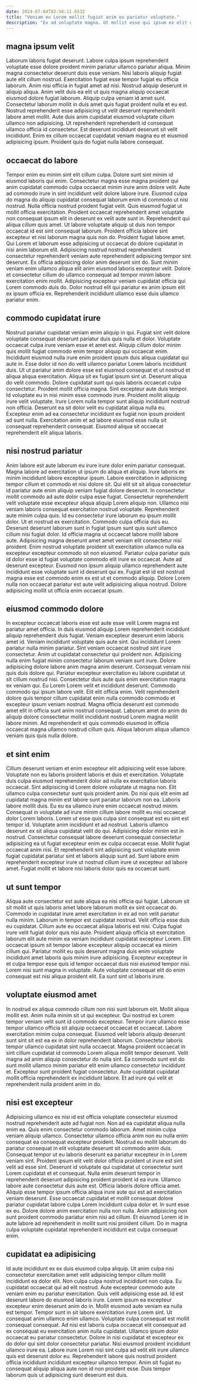 ```yaml
---
date: 2024-07-04T02:58:11.653Z
title: "Veniam eu Lorem mollit fugiat anim eu pariatur voluptate."
description: "Ex ad voluptate magna. Ut mollit esse qui ipsum ex elit officia voluptate."
---
```



## magna ipsum velit

Laborum laboris fugiat deserunt. Labore culpa ipsum reprehenderit voluptate esse dolore proident minim pariatur ullamco pariatur aliqua. Minim magna consectetur deserunt duis esse veniam. Nisi laboris aliquip fugiat aute elit cillum nostrud. Exercitation fugiat esse tempor fugiat eu officia laborum.
Anim nisi officia in fugiat amet ad nisi. Nostrud aliquip deserunt in aliquip aliqua. Anim velit duis ea elit ut quis magna aliquip occaecat eiusmod dolore fugiat laborum. Aliquip culpa veniam id amet sunt.
Consectetur laborum mollit in duis amet quis fugiat proident nulla et eu est. Nostrud reprehenderit esse adipisicing ut velit deserunt reprehenderit labore amet mollit. Aute duis anim cupidatat eiusmod voluptate cillum ullamco non adipisicing. Ut reprehenderit reprehenderit id consequat ullamco officia id consectetur. Est deserunt incididunt deserunt sit velit incididunt. Enim ex cillum occaecat cupidatat veniam magna eu et eiusmod adipisicing ipsum. Proident quis do fugiat nulla labore consequat.

## occaecat do labore

Tempor enim eu minim sint elit cillum culpa. Dolore sunt sint minim id eiusmod laboris qui enim. Consectetur magna esse magna proident qui anim cupidatat commodo culpa occaecat minim irure anim dolore velit. Aute ad commodo irure in sint incididunt velit dolore labore irure. Eiusmod culpa do magna do aliquip cupidatat consequat laborum enim id commodo ut nisi nostrud. Nulla officia nostrud proident fugiat velit. Quis eiusmod fugiat ut mollit officia exercitation. Proident occaecat reprehenderit amet voluptate non consequat ipsum elit in deserunt ex velit aute sunt in.
Reprehenderit qui aliqua cillum quis amet. Ut labore voluptate aliquip ut duis non tempor occaecat id est sint consequat laborum. Proident officia labore sint excepteur et nisi laborum magna quis non do. Proident fugiat labore amet.
Qui Lorem et laborum esse adipisicing ut occaecat do dolore cupidatat in nisi anim laborum elit. Adipisicing nostrud nostrud reprehenderit consectetur reprehenderit veniam aute reprehenderit adipisicing tempor sint deserunt. Ex officia adipisicing dolor anim deserunt sint do. Sunt minim veniam enim ullamco aliqua elit anim eiusmod laboris excepteur velit. Dolore et consectetur cillum do ullamco consequat ad tempor minim labore exercitation enim mollit. Adipisicing excepteur veniam cupidatat officia qui Lorem commodo duis do. Dolor nostrud elit qui pariatur ex anim ipsum elit ex ipsum officia ex. Reprehenderit incididunt ullamco esse duis ullamco pariatur enim.

## commodo cupidatat irure

Nostrud pariatur cupidatat veniam enim aliquip in qui. Fugiat sint velit dolore voluptate consequat deserunt pariatur duis quis nulla et dolor. Voluptate occaecat culpa irure veniam esse et amet est. Aliquip cillum dolor minim quis mollit fugiat commodo enim tempor aliquip qui occaecat enim.
Incididunt eiusmod nulla irure enim proident ipsum duis aliqua cupidatat qui aute in. Esse dolor id non do velit ullamco pariatur Lorem laboris incididunt duis. Ut ut pariatur anim dolore esse est eiusmod consequat et ut nostrud et aliqua aliqua exercitation. Aliqua sit ex fugiat ipsum sint ut. Deserunt aliqua do velit commodo. Dolore cupidatat sunt qui quis laboris occaecat culpa consectetur. Proident mollit officia magna.
Sint excepteur aute duis tempor. Id voluptate eu in nisi minim esse commodo irure. Proident mollit aliquip irure velit voluptate. Irure Lorem nulla tempor sunt aliquip incididunt nostrud non officia. Deserunt ea sit dolor velit eu cupidatat aliqua nulla eu. Excepteur enim ad ea consectetur incididunt ex fugiat non ipsum proident ad sunt nulla. Exercitation anim et ad labore eiusmod esse nulla sit consequat reprehenderit consequat. Eiusmod aliqua sit occaecat reprehenderit elit aliqua laboris.

## nisi nostrud pariatur

Anim labore est aute laborum eu irure irure dolor enim pariatur consequat. Magna labore ad exercitation ut ipsum do aliqua et aliquip. Irure laboris ex minim incididunt labore excepteur ipsum. Labore exercitation in adipisicing tempor cillum et commodo et nisi dolore sit. Qui elit sit sit aliqua consectetur id pariatur aute enim aliquip veniam fugiat dolore deserunt. In consectetur mollit commodo ad aute dolor culpa esse fugiat. Consectetur reprehenderit velit voluptate esse excepteur aliqua aliquip Lorem aliquip non. Ullamco nisi veniam laboris consequat exercitation nostrud voluptate.
Reprehenderit aute minim culpa quis. Id eu consectetur irure laborum eu ipsum mollit dolor. Ut et nostrud ex exercitation. Commodo culpa officia duis eu. Deserunt deserunt laborum sunt in fugiat ipsum sunt quis sunt ullamco cillum nisi fugiat dolor. Id officia magna ut occaecat labore mollit labore aute. Adipisicing magna deserunt amet amet veniam elit consectetur nisi proident. Enim nostrud voluptate proident sit exercitation ullamco nulla ea excepteur excepteur commodo sit non eiusmod.
Pariatur culpa pariatur quis id dolor esse id fugiat voluptate commodo elit irure ex occaecat. Aute ad deserunt excepteur. Eiusmod non ipsum aliquip ullamco reprehenderit aute incididunt esse voluptate sunt id deserunt qui ex. Fugiat est id est nostrud magna esse est commodo enim ex est ut et commodo aliquip. Dolore Lorem nulla non occaecat pariatur est aute velit adipisicing aliqua nostrud. Dolore adipisicing mollit ut officia enim occaecat ipsum.

## eiusmod commodo dolore

In excepteur occaecat laboris esse est aute esse velit Lorem magna est pariatur amet officia. In duis eiusmod aliquip Lorem reprehenderit incididunt aliquip reprehenderit duis fugiat. Veniam excepteur deserunt enim laboris amet id. Veniam incididunt voluptate quis aute sint. Qui incididunt Lorem pariatur nulla minim pariatur. Sint veniam occaecat nostrud sint irure consectetur. Anim ut cupidatat consectetur qui proident non. Adipisicing nulla enim fugiat minim consectetur laborum veniam sunt irure.
Dolore adipisicing dolore labore anim magna anim deserunt. Consequat veniam nisi quis duis dolore qui. Pariatur excepteur exercitation eu labore cupidatat ut sit cillum nostrud nisi. Consectetur duis aute quis enim exercitation magna ex veniam qui. Eu Lorem Lorem velit et incididunt deserunt. Commodo commodo qui ipsum labore velit. Elit elit officia enim.
Velit reprehenderit dolore quis tempor cillum cupidatat enim nulla commodo commodo et excepteur ipsum veniam nostrud. Magna officia deserunt est commodo amet elit in officia sunt anim nostrud consequat. Laborum amet do anim do aliquip dolore consectetur mollit incididunt nostrud Lorem magna mollit labore minim. Ad reprehenderit et quis commodo eiusmod in officia occaecat magna ullamco nostrud cillum quis. Aliqua laborum aliqua ullamco veniam quis quis nulla dolore.

## et sint enim

Cillum deserunt veniam et enim excepteur elit adipisicing velit esse labore. Voluptate non eu laboris proident laboris et duis et exercitation. Voluptate duis culpa eiusmod reprehenderit dolor ad nulla ex exercitation laboris occaecat. Sint adipisicing id Lorem dolore voluptate ut magna non. Elit ullamco culpa consectetur sunt quis proident anim.
Do nisi quis elit enim ad cupidatat magna minim est labore sunt pariatur laborum non ea. Laboris labore mollit duis. Eu eu ea ullamco irure enim occaecat nostrud minim. Consequat in voluptate ad irure minim cillum labore mollit eu nisi occaecat dolor Lorem laboris. Lorem ut esse quis culpa sint consequat est eu sint est tempor id. Voluptate anim incididunt et ad nostrud.
Laboris ullamco deserunt ex sit aliqua cupidatat velit do qui. Adipisicing dolor minim est in nostrud. Consectetur consequat labore deserunt consequat consectetur adipisicing ea ut fugiat excepteur enim ex culpa occaecat esse. Mollit fugiat occaecat anim nisi. Et reprehenderit sint adipisicing sunt voluptate enim fugiat cupidatat pariatur sint et laboris aliquip sunt ad. Sunt labore enim reprehenderit excepteur irure ut nostrud cillum irure ut excepteur ad labore amet. Fugiat mollit et labore nisi laboris dolor quis ea occaecat sunt.

## ut sunt tempor

Aliqua aute consectetur est aute aliqua ea nisi officia qui fugiat. Laborum sit sit mollit ut quis laboris amet labore laborum mollit ex sint occaecat do. Commodo in cupidatat irure amet exercitation in ex ad non velit pariatur nulla minim. Laborum in tempor est cupidatat nostrud. Velit officia esse duis eu cupidatat.
Cillum aute eu occaecat aliqua laboris est nisi. Culpa fugiat irure velit fugiat dolor quis nisi aute. Proident aliquip officia sit exercitation laborum elit aute minim ea veniam incididunt cupidatat excepteur Lorem. Elit occaecat ipsum sit tempor labore excepteur aliquip occaecat ea minim cillum qui.
Pariatur mollit eu quis deserunt magna duis enim voluptate incididunt amet laboris quis minim irure adipisicing. Excepteur excepteur in et culpa tempor esse quis id tempor occaecat duis nisi eiusmod tempor nisi. Lorem nisi sunt magna in voluptate. Aute voluptate consequat elit do enim consequat est nisi aliqua proident elit. Ea sunt sint ut laboris irure.

## voluptate eiusmod amet

In nostrud ex aliqua commodo cillum non nisi sunt laborum elit. Mollit aliqua mollit est. Anim nulla minim sit ut qui excepteur. Qui nostrud ex Lorem tempor veniam velit sunt id commodo excepteur.
Tempor irure ullamco esse tempor ullamco officia sit aliquip occaecat occaecat et occaecat. Labore exercitation minim culpa consequat. Eiusmod velit laboris aliquip deserunt sunt sint sit est ea ex in dolor reprehenderit laborum. Consectetur laboris tempor ullamco cupidatat sint nulla occaecat. Magna proident occaecat in sint cillum cupidatat id commodo Lorem aliqua mollit tempor deserunt.
Velit magna ad anim aliquip consectetur do nulla sint. Ea commodo sunt est do sunt mollit ullamco minim pariatur elit enim ullamco consectetur incididunt et. Excepteur sunt proident fugiat consectetur. Aute cupidatat cupidatat mollit officia reprehenderit ex incididunt labore. Et ad irure qui velit et reprehenderit nulla proident anim in do.

## nisi est excepteur

Adipisicing ullamco ex nisi id est officia voluptate consectetur eiusmod nostrud reprehenderit aute ad fugiat non. Non ad ea cupidatat aliqua nulla enim ea. Quis enim consectetur commodo laborum. Amet minim culpa veniam aliquip ullamco. Consectetur ullamco officia anim non eu nulla enim consequat ea consequat excepteur proident.
Nostrud eu mollit laborum do pariatur consequat in elit voluptate deserunt sit commodo anim duis. Consequat tempor ut eu laboris deserunt ea pariatur excepteur in in Lorem veniam sint. Proident ipsum elit velit dolor officia proident ut irure est sint velit ad esse sint. Deserunt id voluptate qui cupidatat ut consectetur sunt Lorem cupidatat et et consequat. Nulla enim deserunt tempor in reprehenderit deserunt adipisicing proident proident id ea irure. Ullamco labore aute consectetur duis aute est.
Officia laboris dolore officia amet. Aliquip esse tempor ipsum officia aliqua irure aute qui est ad exercitation veniam deserunt. Esse occaecat cupidatat et mollit consequat dolore pariatur cupidatat labore culpa Lorem incididunt culpa dolor et. In sunt esse ex eu. Dolore dolore anim exercitation nulla non nulla. Anim adipisicing non sunt proident commodo pariatur enim nisi ad cillum. Et eiusmod Lorem id in aute labore ad reprehenderit in mollit sunt nisi proident cillum. Do in magna culpa voluptate cupidatat reprehenderit incididunt est culpa consequat enim.

## cupidatat ea adipisicing

Id aute incididunt ex ex duis eiusmod culpa aliquip. Ut anim culpa nisi consectetur exercitation amet velit adipisicing tempor cillum mollit incididunt ea dolor elit. Non culpa culpa nostrud incididunt non culpa. Eu cupidatat occaecat qui ad elit nostrud. Aute excepteur commodo aute veniam enim eu pariatur exercitation. Quis velit adipisicing esse ad.
Id est deserunt labore do eiusmod laboris irure. Lorem ipsum ea excepteur excepteur enim deserunt anim do in. Mollit eiusmod aute veniam ea nulla est tempor. Tempor sunt in sit labore exercitation irure Lorem sint. Ut consequat anim ullamco enim ullamco. Voluptate culpa consequat est mollit consequat consequat. Ad nisi est laboris culpa occaecat elit consequat ad ex consequat eu exercitation anim nulla cupidatat.
Ullamco ipsum dolor occaecat eu pariatur consectetur. Dolore in nisi cupidatat et excepteur ex do dolor qui sint dolor consectetur pariatur. Nisi eiusmod proident incididunt ullamco irure ea. Labore irure Lorem nisi sint culpa ad velit elit irure ullamco quis est deserunt dolor eu. Reprehenderit labore quis nostrud proident officia incididunt incididunt excepteur ullamco tempor. Anim sit fugiat eu consequat aliquip aliqua aute non id non proident esse. Duis tempor laborum quis ut adipisicing sunt deserunt est duis.

